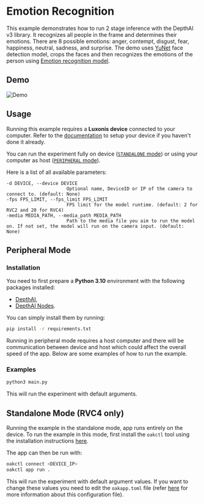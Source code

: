 # Emotion Recognition

This example demonstrates how to run 2 stage inference with the DepthAI v3 library.
It recognizes all people in the frame and determines their emotions. There are 8 possible emotions: anger, contempt, disgust, fear, happiness, neutral, sadness, and surprise. The demo uses [YuNet](https://zoo-rvc4.luxonis.com/luxonis/yunet/5d635f3c-45c0-41d2-8800-7ca3681b1915) face detection model, crops the faces and then recognizes the emotions of the person using [Emotion recognition model](https://zoo-rvc4.luxonis.com/luxonis/emotion-recognition/3cac7277-2474-4b36-a68e-89ac977366c3).

## Demo

![Demo](media/emotion-recognition.gif)

## Usage

Running this example requires a **Luxonis device** connected to your computer. Refer to the [documentation](https://stg.docs.luxonis.com/software-v3/) to setup your device if you haven't done it already.

You can run the experiment fully on device ([`STANDALONE` mode](#standalone-mode-rvc4-only)) or using your computer as host ([`PERIPHERAL` mode](#peripheral-mode)).

Here is a list of all available parameters:

```
-d DEVICE, --device DEVICE
                      Optional name, DeviceID or IP of the camera to connect to. (default: None)
-fps FPS_LIMIT, --fps_limit FPS_LIMIT
                      FPS limit for the model runtime. (default: 2 for RVC2 and 20 for RVC4)
-media MEDIA_PATH, --media_path MEDIA_PATH
                      Path to the media file you aim to run the model on. If not set, the model will run on the camera input. (default: None)
```

## Peripheral Mode

### Installation

You need to first prepare a **Python 3.10** environment with the following packages installed:

- [DepthAI](https://pypi.org/project/depthai/),
- [DepthAI Nodes](https://pypi.org/project/depthai-nodes/).

You can simply install them by running:

```bash
pip install -r requirements.txt
```

Running in peripheral mode requires a host computer and there will be communication between device and host which could affect the overall speed of the app. Below are some examples of how to run the example.

### Examples

```bash
python3 main.py
```

This will run the experiment with default arguments.

## Standalone Mode (RVC4 only)

Running the example in the standalone mode, app runs entirely on the device.
To run the example in this mode, first install the `oakctl` tool using the installation instructions [here](https://stg.docs.luxonis.com/software-v3/oak-apps/oakctl).

The app can then be run with:

```bash
oakctl connect <DEVICE_IP>
oakctl app run .
```

This will run the experiment with default argument values. If you want to change these values you need to edit the `oakapp.toml` file (refer [here](https://stg.docs.luxonis.com/software-v3/oak-apps/configuration/) for more information about this configuration file).
